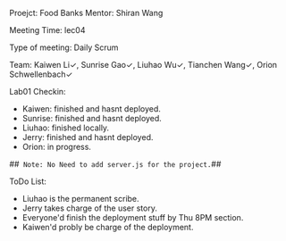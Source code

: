 Proejct: Food Banks
Mentor: Shiran Wang

Meeting Time: lec04

Type of meeting: Daily Scrum

Team: Kaiwen Li✓, Sunrise Gao✓, Liuhao Wu✓, Tianchen Wang✓, Orion Schwellenbach✓

Lab01 Checkin:
- Kaiwen: finished and hasnt deployed.
- Sunrise: finished and hasnt deployed.
- Liuhao: finished locally.
- Jerry: finished and hasnt deployed.
- Orion: in progress.

##``` Note: No Need to add server.js for the project.```##

ToDo List: 
- Liuhao is the permanent scribe. 
- Jerry takes charge of the user story.
- Everyone'd finish the deployment stuff by Thu 8PM section.
- Kaiwen'd probly be charge of the deployment.
